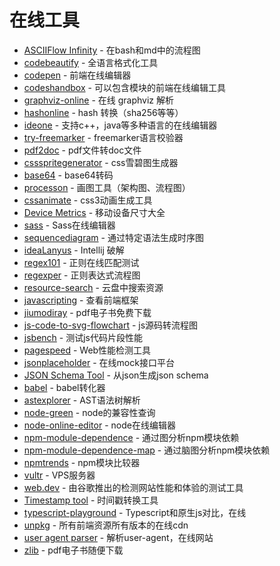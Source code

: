 # 在线工具

- [ASCIIFlow Infinity](http://asciiflow.com/) - 在bash和md中的流程图
- [codebeautify](https://codebeautify.org/) - 全语言格式化工具
- [codepen](https://codepen.io/) - 前端在线编辑器
- [codeshandbox](https://codesandbox.io/s/) - 可以包含模块的前端在线编辑工具
- [graphviz-online](http://viz-js.com/) - 在线 graphviz 解析
- [hashonline](https://emn178.github.io/online-tools/index.html) - hash 转换（sha256等等）
- [ideone](https://ideone.com/) - 支持c++，java等多种语言的在线编辑器
- [try-freemarker](https://try.freemarker.apache.org/) - freemarker语言校验器
- [pdf2doc](https://pdf2doc.com/) - pdf文件转doc文件
- [cssspritegenerator](https://spritegen.website-performance.org/) - css雪碧图生成器
- [base64](http://tool.oschina.net/encrypt?type=3) - base64转码
- [processon](https://www.processon.com/) - 画图工具（架构图、流程图）
- [cssanimate](http://cssanimate.com/) - css3动画生成工具
- [Device Metrics](https://material.io/tools/devices/) - 移动设备尺寸大全
- [sass](https://www.sassmeister.com/) - Sass在线编辑器
- [sequencediagram](https://sequencediagram.org/index.html?initialData=FABwhgTgLglgxjcA7KACAgqSsHLQIS2nkTBVQGEidTyARYdAWgD58AuGJAMwHtgwcWADcwUAKapC+VhU49+gkWMlUKrFnXl8BQmKImoG+ADxMmcrjoAm4pfpWVGZphyv9b9g5OlmtcMAAbQIAjQQBrYE89byNdZUNCdBMXNwUouxjHQnBiXDICahI8OK9HY1Ytd3iHRIyyiTBuCQgpYDpK7UUswwYAZ3A4cXqeyTogA) - 通过特定语法生成时序图
- [ideaLanyus](http://idea.lanyus.com/) - Intellij 破解
- [regex101](https://regex101.com/) - 正则在线匹配测试
- [regexper](https://regexper.com/) - 正则表达式流程图
- [resource-search](https://www.dalipan.com/) - 云盘中搜索资源
- [javascripting](https://www.javascripting.com/) - 查看前端框架
- [jiumodiray](https://www.jiumodiary.com/) - pdf电子书免费下载
- [js-code-to-svg-flowchart](https://bogdan-lyashenko.github.io/js-code-to-svg-flowchart/docs/live-editor/index.html) - js源码转流程图
- [jsbench](https://github.com/jsbench/jsbench.github.io) - 测试js代码片段性能
- [pagespeed](https://developers.google.com/speed/pagespeed/insights/) - Web性能检测工具
- [jsonplaceholder](https://jsonplaceholder.typicode.com/) - 在线mock接口平台
- [JSON Schema Tool](https://jsonschema.net/) - 从json生成json schema
- [babel](https://babeljs.io/repl) - babel转化器
- [astexplorer](https://astexplorer.net/) - AST语法树解析
- [node-green](https://node.green/) - node的兼容性查询
- [node-online-editor](https://runkit.com/home) - node在线编辑器
- [npm-module-dependence](http://npm.broofa.com/) - 通过图分析npm模块依赖
- [npm-module-dependence-map](http://npm.anvaka.com/#/) - 通过脑图分析npm模块依赖
- [npmtrends](https://www.npmtrends.com/) - npm模块比较器
- [vultr](https://www.vultr.com/) - VPS服务器
- [web.dev](https://web.dev/measure) - 由谷歌推出的检测网站性能和体验的测试工具
- [Timestamp tool](https://tool.chinaz.com/Tools/unixtime.aspx) - 时间戳转换工具
- [typescript-playground](https://www.typescriptlang.org/play/index.html) - Typescript和原生js对比，在线
- [unpkg](https://unpkg.com/) - 所有前端资源所有版本的在线cdn
- [user agent parser](https://developers.whatismybrowser.com/useragents/parse/) - 解析user-agent，在线网站
- [zlib](https://b-ok.cc/) - pdf电子书随便下载
